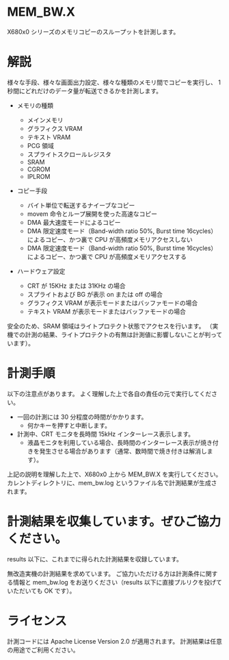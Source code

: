 # MEM_BW.X

X680x0 シリーズのメモリコピーのスループットを計測します。


# 解説

様々な手段、様々な画面出力設定、様々な種類のメモリ間でコピーを実行し、
1 秒間にどれだけのデータ量が転送できるかを計測します。

* メモリの種類
  * メインメモリ
  * グラフィクス VRAM
  * テキスト VRAM
  * PCG 領域
  * スプライトスクロールレジスタ
  * SRAM
  * CGROM
  * IPLROM

* コピー手段
  * バイト単位で転送するナイーブなコピー
  * movem 命令とループ展開を使った高速なコピー
  * DMA 最大速度モードによるコピー
  * DMA 限定速度モード（Band-width ratio 50%, Burst time 16cycles）によるコピー、かつ裏で CPU が高頻度メモリアクセスしない
  * DMA 限定速度モード（Band-width ratio 50%, Burst time 16cycles）によるコピー、かつ裏で CPU が高頻度メモリアクセスする


* ハードウェア設定
  * CRT が 15KHz または 31KHz の場合
  * スプライトおよび BG が表示 on または off の場合
  * グラフィクス VRAM が表示モードまたはバッファモードの場合
  * テキスト VRAM が表示モードまたはバッファモードの場合

安全のため、SRAM 領域はライトプロテクト状態でアクセスを行います。
（実機での計測の結果、ライトプロテクトの有無は計測値に影響しないことが判っています）。


# 計測手順

以下の注意点があります。
よく理解した上で各自の責任の元で実行してください。
* 一回の計測には 30 分程度の時間がかかります。
  * 何かキーを押すと中断します。
* 計測中、CRT モニタを長時間 15kHz インターレース表示します。
  * 液晶モニタを利用している場合、長時間のインターレース表示が焼き付きを発生させる場合があります（通常、数時間で焼き付きは解消します）。

上記の説明を理解した上で、X680x0 上から MEM_BW.X を実行してください。
カレントディレクトリに、mem_bw.log というファイル名で計測結果が生成されます。


# 計測結果を収集しています。ぜひご協力ください。

results 以下に、これまでに得られた計測結果を収録しています。

無改造実機の計測結果を求めています。
ご協力いただける方は計測条件に関する情報と mem_bw.log をお送りください（results 以下に直接プルリクを投げていただいても OK です）。


# ライセンス

計測コードには Apache License Version 2.0 が適用されます。
計測結果は任意の用途でご利用ください。

